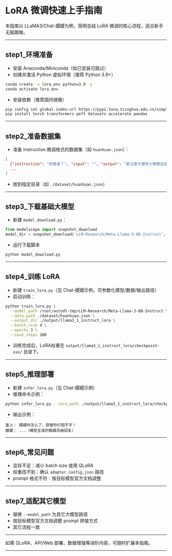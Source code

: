 # LoRA 微调快速上手指南

本指南以 LLaMA3/Chat-嬛嬛为例，简明总结 LoRA 微调的核心流程，适合新手无脑跟做。

---

## step1_环境准备
- 安装 Anaconda/Miniconda（如已安装可跳过）
- 创建并激活 Python 虚拟环境（推荐 Python 3.9+）
```bash
conda create -n lora_env python=3.9 -y
conda activate lora_env
```
- 安装依赖（推荐国内镜像）
```bash
pip config set global.index-url https://pypi.tuna.tsinghua.edu.cn/simple
pip install torch transformers peft datasets accelerate pandas
```

---

## step2_准备数据集
- 准备 instruction 微调格式的数据集（如 `huanhuan.json`）：
```json
[
  {"instruction": "你是谁？", "input": "", "output": "家父是大理寺少卿甄远道。"},
  ...
]
```
- 放到指定目录（如 `./dataset/huanhuan.json`）

---

## step3_下载基础大模型
- 新建 `model_download.py`：
```python
from modelscope import snapshot_download
model_dir = snapshot_download('LLM-Research/Meta-Llama-3-8B-Instruct', cache_dir='/root/autodl-tmp', revision='master')
```
- 运行下载脚本
```bash
python model_download.py
```

---

## step4_训练 LoRA
- 新建 `train_lora.py`（见 Chat-嬛嬛示例，可参数化模型/数据/输出路径）
- 启动训练：
```bash
python train_lora.py \
  --model_path /root/autodl-tmp/LLM-Research/Meta-Llama-3-8B-Instruct \
  --data_path ./dataset/huanhuan.json \
  --output_dir ./output/llama3_1_instruct_lora \
  --batch_size 4 \
  --epochs 3 \
  --save_steps 100
```
- 训练完成后，LoRA权重在 `output/llama3_1_instruct_lora/checkpoint-xxx/` 目录下。

---

## step5_推理部署
- 新建 `infer_lora.py`（见 Chat-嬛嬛示例）
- 推理命令示例：
```bash
python infer_lora.py --lora_path ./output/llama3_1_instruct_lora/checkpoint-699 --prompt "嬛嬛你怎么了，朕替你打抱不平！"
```
- 输出示例：
```
皇上： 嬛嬛你怎么了，朕替你打抱不平！
嬛嬛： ...（模型生成的甄嬛风格回复）
```

---

## step6_常见问题
- 显存不足：减小 batch size 或用 QLoRA
- 权重找不到：确认 `adapter_config.json` 路径
- prompt 格式不符：按目标模型官方文档调整

---

## step7_适配其它模型
- 替换 `--model_path` 为其它大模型路径
- 按目标模型官方文档调整 prompt 拼接方式
- 其它流程一致

---

如需 QLoRA、API/Web 部署、数据增强等进阶内容，可随时扩展本指南。 


-----------